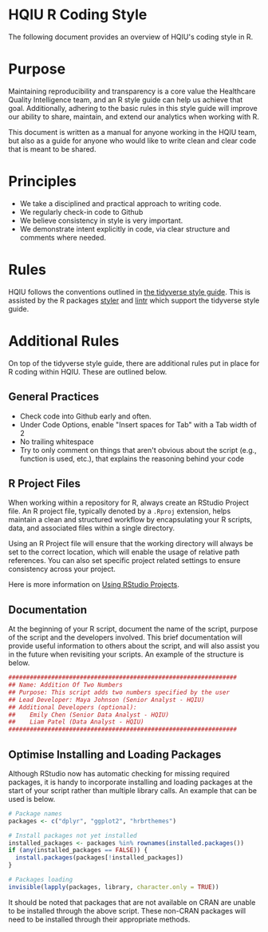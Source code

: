 # HQIU R Coding Style

The following document provides an overview of HQIU's coding style in R. 

# Purpose

Maintaining reproducibility and transparency is a core value the Healthcare Quality Intelligence team, and an R style guide can help us achieve that goal. Additionally, adhering to the basic rules in this style guide will improve our ability to share, maintain, and extend our analytics when working with R.

This document is written as a manual for anyone working in the HQIU team, but also as a guide for anyone who would like to write clean and clear code that is meant to be shared.

# Principles

* We take a disciplined and practical approach to writing code.
* We regularly check-in code to Github
* We believe consistency in style is very important.
* We demonstrate intent explicitly in code, via clear structure and comments where needed.

# Rules

HQIU follows the conventions outlined in [the tidyverse style guide](https://style.tidyverse.org/). This is assisted by the R packages [styler](https://styler.r-lib.org/) and [lintr](https://github.com/r-lib/lintr) which support the tidyverse style guide.

# Additional Rules

On top of the tidyverse style guide, there are additional rules put in place for R coding within HQIU. These are outlined below.

## General Practices

* Check code into Github early and often.
* Under Code Options, enable "Insert spaces for Tab" with a Tab width of 2
* No trailing whitespace
* Try to only comment on things that aren't obvious about the script (e.g., function is used, etc.), that explains the reasoning behind your code

## R Project Files

When working within a repository for R, always create an RStudio Project file. An R project file, typically denoted by a `.Rproj` extension, helps maintain a clean and structured workflow by encapsulating your R scripts, data, and associated files within a single directory.

Using an R Project file will ensure that the working directory will always be set to the correct location, which will enable the usage of relative path references. You can also set specific project related settings to ensure consistency across your project.

Here is more information on [Using RStudio Projects](https://support.posit.co/hc/en-us/articles/200526207-Using-RStudio-Projects).

## Documentation

At the beginning of your R script, document the name of the script, purpose of the script and the developers involved. This brief documentation will provide useful information to others about the script, and will also assist you in the future when revisiting your scripts. An example of the structure is below.

```R
################################################################
## Name: Addition Of Two Numbers
## Purpose: This script adds two numbers specified by the user
## Lead Developer: Maya Johnson (Senior Analyst - HQIU)
## Additional Developers (optional): 
##    Emily Chen (Senior Data Analyst - HQIU)
##    Liam Patel (Data Analyst - HQIU)
################################################################
```

## Optimise Installing and Loading Packages

Although RStudio now has automatic checking for missing required packages, it is handy to incorporate installing and loading packages at the start of your script rather than multiple library calls. An example that can be used is below.

```R
# Package names
packages <- c("dplyr", "ggplot2", "hrbrthemes")

# Install packages not yet installed
installed_packages <- packages %in% rownames(installed.packages())
if (any(installed_packages == FALSE)) {
  install.packages(packages[!installed_packages])
}

# Packages loading
invisible(lapply(packages, library, character.only = TRUE))
```

It should be noted that packages that are not available on CRAN are unable to be installed through the above script. These non-CRAN packages will need to be installed through their appropriate methods.